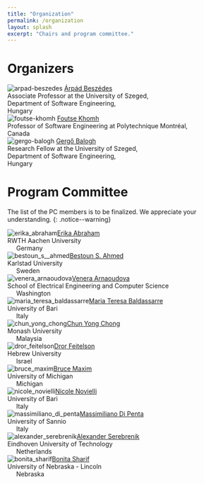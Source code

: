 ```yaml
---
title: "Organization"
permalink: /organization
layout: splash
excerpt: "Chairs and program committee."
---
```


# Organizers

<p class="align-center">
<div class="three-column">
    <img class="align-center selfy" alt="arpad-beszedes" src="assets/images/beszedes.jpg"/>
    <a class="name" href="http://www.inf.u-szeged.hu/~beszedes/eng/index.html">Árpád Beszédes</a><br/>
    <span class="emph">Associate Professor at the University of Szeged,<br/>Department of Software Engineering,<br/>Hungary</span>
</div>
<div class="three-column">
    <img class="align-center selfy" alt="foutse-khomh" src="assets/images/foutse.jpg"/>
    <a class="name" href="http://www.khomh.net/">Foutse Khomh</a><br/>
    <span class="emph">Professor of Software Engineering at Polytechnique Montréal,<br/>Canada</span>
</div>
<div class="three-column">
    <img class="align-center selfy" alt="gergo-balogh" src="assets/images/balogh.jpg"/>
    <a class="name" href="https://www.inf.u-szeged.hu/~geryxyz">Gergő Balogh</a><br/>
    <span class="emph">Research Fellow at the University of Szeged,<br/>Department of Software Engineering,<br/>Hungary</span>
</div>
</p>

# Program Committee

The list of the PC members is to be finalized. We appreciate your understanding.
{: .notice--warning}

<p class="align-center"><div class="three-column"><img class="align-center selfy" alt="erika_abraham" src="assets/images/erika_abraham.png" onerror="this.onerror=null;this.src='assets/images/user-secret-solid.svg';"/><a class="name" href="https://ths.rwth-aachen.de/people/erika-abraham/">Erika Abraham</a><br/><span class="emph">RWTH Aachen University<br/><img src="https://flagcdn.com/16x12/de.png" style="vertical-align: middle;" width="16" height="12"> Germany</span></div>
<div class="three-column"><img class="align-center selfy" alt="bestoun_s__ahmed" src="assets/images/bestoun_s__ahmed.png" onerror="this.onerror=null;this.src='assets/images/user-secret-solid.svg';"/><a class="name" href="http://www.bestoun.net/">Bestoun S. Ahmed</a><br/><span class="emph">Karlstad University<br/><img src="https://flagcdn.com/16x12/se.png" style="vertical-align: middle;" width="16" height="12"> Sweden</span></div>
<div class="three-column"><img class="align-center selfy" alt="venera_arnaoudova" src="assets/images/venera_arnaoudova.png" onerror="this.onerror=null;this.src='assets/images/user-secret-solid.svg';"/><a class="name" href="https://www.veneraarnaoudova.com/">Venera Arnaoudova</a><br/><span class="emph">School of Electrical Engineering and Computer Science<br/><img src="https://flagcdn.com/16x12/us-wa.png" style="vertical-align: middle;" width="16" height="12"> Washington</span></div>
<div class="three-column"><img class="align-center selfy" alt="maria_teresa_baldassarre" src="assets/images/maria_teresa_baldassarre.png" onerror="this.onerror=null;this.src='assets/images/user-secret-solid.svg';"/><a class="name" href="https://www.uniba.it/docenti/baldassarre-maria-teresa">Maria Teresa Baldassarre</a><br/><span class="emph">University of Bari<br/><img src="https://flagcdn.com/16x12/it.png" style="vertical-align: middle;" width="16" height="12"> Italy</span></div>
<div class="three-column"><img class="align-center selfy" alt="chun_yong_chong" src="assets/images/chun_yong_chong.png" onerror="this.onerror=null;this.src='assets/images/user-secret-solid.svg';"/><a class="name" href="https://www.monash.edu.my/IT/staff/academic/dr-chong-chun-yong">Chun Yong Chong</a><br/><span class="emph">Monash University<br/><img src="https://flagcdn.com/16x12/my.png" style="vertical-align: middle;" width="16" height="12"> Malaysia</span></div>
<div class="three-column"><img class="align-center selfy" alt="dror_feitelson" src="assets/images/dror_feitelson.png" onerror="this.onerror=null;this.src='assets/images/user-secret-solid.svg';"/><a class="name" href="https://www.cs.huji.ac.il/~feit/">Dror Feitelson</a><br/><span class="emph">Hebrew University<br/><img src="https://flagcdn.com/16x12/il.png" style="vertical-align: middle;" width="16" height="12"> Israel</span></div>
<div class="three-column"><img class="align-center selfy" alt="bruce_maxim" src="assets/images/bruce_maxim.png" onerror="this.onerror=null;this.src='assets/images/user-secret-solid.svg';"/><a class="name" href="https://umdearborn.edu/users/bmaxim">Bruce Maxim</a><br/><span class="emph">University of Michigan<br/><img src="https://flagcdn.com/16x12/us-mi.png" style="vertical-align: middle;" width="16" height="12"> Michigan</span></div>
<div class="three-column"><img class="align-center selfy" alt="nicole_novielli" src="assets/images/nicole_novielli.png" onerror="this.onerror=null;this.src='assets/images/user-secret-solid.svg';"/><a class="name" href="http://collab.di.uniba.it/nicole/">Nicole Novielli</a><br/><span class="emph">University of Bari<br/><img src="https://flagcdn.com/16x12/it.png" style="vertical-align: middle;" width="16" height="12"> Italy</span></div>
<div class="three-column"><img class="align-center selfy" alt="massimiliano_di_penta" src="assets/images/massimiliano_di_penta.png" onerror="this.onerror=null;this.src='assets/images/user-secret-solid.svg';"/><a class="name" href="https://mdipenta.github.io/">Massimiliano Di Penta</a><br/><span class="emph">University of Sannio<br/><img src="https://flagcdn.com/16x12/it.png" style="vertical-align: middle;" width="16" height="12"> Italy</span></div>
<div class="three-column"><img class="align-center selfy" alt="alexander_serebrenik" src="assets/images/alexander_serebrenik.png" onerror="this.onerror=null;this.src='assets/images/user-secret-solid.svg';"/><a class="name" href="https://www.win.tue.nl/~aserebre/">Alexander Serebrenik</a><br/><span class="emph">Eindhoven University of Technology<br/><img src="https://flagcdn.com/16x12/nl.png" style="vertical-align: middle;" width="16" height="12"> Netherlands</span></div>
<div class="three-column"><img class="align-center selfy" alt="bonita_sharif" src="assets/images/bonita_sharif.png" onerror="this.onerror=null;this.src='assets/images/user-secret-solid.svg';"/><a class="name" href="https://www.shbonita.me/">Bonita Sharif</a><br/><span class="emph">University of Nebraska - Lincoln<br/><img src="https://flagcdn.com/16x12/us-ne.png" style="vertical-align: middle;" width="16" height="12"> Nebraska</span></div>
</p>